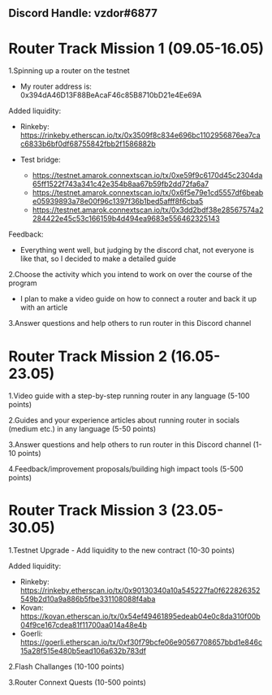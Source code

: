 ## Discord Handle: vzdor#6877

# Router Track Mission 1 (09.05-16.05)

1.Spinning up a router on the testnet
 - My router address is: 0x394dA46D13F88BeAcaF46c85B8710bD21e4Ee69A


Added liquidity:
- Rinkeby: https://rinkeby.etherscan.io/tx/0x3509f8c834e696bc1102956876ea7cac6833b6bf0df68755842fbb2f1586882b

- Test bridge:
   - https://testnet.amarok.connextscan.io/tx/0xe59f9c6170d45c2304da65ff1522f743a341c42e354b8aa67b59fb2dd72fa6a7
   - https://testnet.amarok.connextscan.io/tx/0x6f5e79e1cd5557df6beabe05939893a78e00f96c1397f36b1bed5afff8f6cba5
   - https://testnet.amarok.connextscan.io/tx/0x3dd2bdf38e28567574a2284422e45c53c166159b4d494ea9683e556462325143

Feedback:
  - Everything went well, but judging by the discord chat, not everyone is like that, so I decided to make a detailed guide

2.Choose the activity which you intend to work on over the course of the program
  - I plan to make a video guide on how to connect a router and back it up with an article

3.Answer questions and help others to run router in this Discord channel

# Router Track Mission 2 (16.05-23.05)

1.Video guide with a step-by-step running router in any language (5-100 points)

2.Guides and your experience articles about running router in socials (medium etc.) in any language (5-50 points)

3.Answer questions and help others to run router in this Discord channel (1-10 points)

4.Feedback/improvement proposals/building high impact tools (5-500 points)


# Router Track Mission 3 (23.05-30.05)

1.Testnet Upgrade - Add liquidity to the new contract (10-30 points)


Added liquidity:
 - Rinkeby: https://rinkeby.etherscan.io/tx/0x90130340a10a545227fa0f622826352549b2d10a9a886b5fbe331108088f4aba
 - Kovan: https://kovan.etherscan.io/tx/0x54ef49461895edeab04e0c8da310f00b04f9ce167cdea81f11700aa014a48e4b
 - Goerli: https://goerli.etherscan.io/tx/0xf30f79bcfe06e90567708657bbd1e846c15a28f515e480b5ead106a632b783df

2.Flash Challanges (10-100 points)

3.Router Connext Quests (10-500 points)
